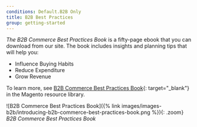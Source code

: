 ```yaml
---
conditions: Default.B2B Only
title: B2B Best Practices
group: getting-started
---
```


_The B2B Commerce Best Practices Book_ is a fifty-page ebook that you can download from our site. The book includes insights and planning tips that will help you:

- Influence Buying Habits
- Reduce Expenditure
- Grow Revenue

To learn more, see [B2B Commerce Best Practices Book][1]{: target="_blank"} in the Magento resource library.

![B2B Commerce Best Practices Book]({% link images/images-b2b/introducing-b2b-commerce-best-practices-book.png %}){: .zoom}
_B2B Commerce Best Practices Book_

[1]: https://magento.com/resources/flex-your-b2b-commerce-superpowers
